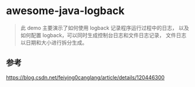 # awesome-java-logback

> 此 demo 主要演示了如何使用 logback 记录程序运行过程中的日志，
> 以及如何配置 logback，可以同时生成控制台日志和文件日志记录，
> 文件日志以日期和大小进行拆分生成。

## 参考

https://blog.csdn.net/feiying0canglang/article/details/120446300